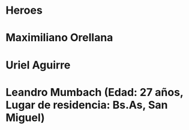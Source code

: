 # Heroes
# Maximiliano Orellana
# Uriel Aguirre
# Leandro Mumbach (Edad: 27 años, Lugar de residencia: Bs.As, San Miguel)